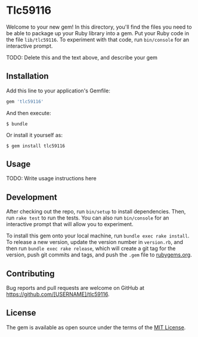 # Tlc59116

Welcome to your new gem! In this directory, you'll find the files you need to be able to package up your Ruby library into a gem. Put your Ruby code in the file `lib/tlc59116`. To experiment with that code, run `bin/console` for an interactive prompt.

TODO: Delete this and the text above, and describe your gem

## Installation

Add this line to your application's Gemfile:

```ruby
gem 'tlc59116'
```

And then execute:

    $ bundle

Or install it yourself as:

    $ gem install tlc59116

## Usage

TODO: Write usage instructions here

## Development

After checking out the repo, run `bin/setup` to install dependencies. Then, run `rake test` to run the tests. You can also run `bin/console` for an interactive prompt that will allow you to experiment.

To install this gem onto your local machine, run `bundle exec rake install`. To release a new version, update the version number in `version.rb`, and then run `bundle exec rake release`, which will create a git tag for the version, push git commits and tags, and push the `.gem` file to [rubygems.org](https://rubygems.org).

## Contributing

Bug reports and pull requests are welcome on GitHub at https://github.com/[USERNAME]/tlc59116.


## License

The gem is available as open source under the terms of the [MIT License](http://opensource.org/licenses/MIT).

